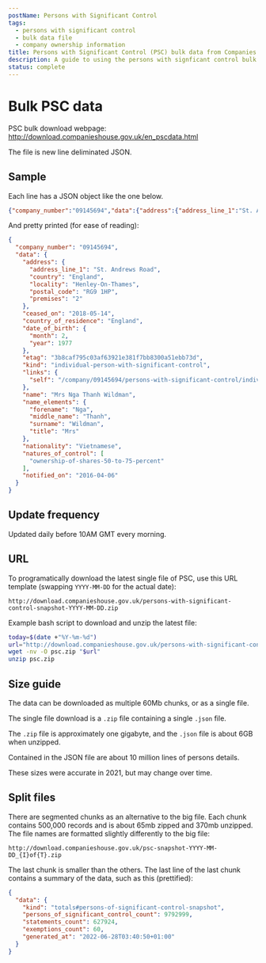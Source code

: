 ```yaml
---
postName: Persons with Significant Control
tags:
  - persons with significant control
  - bulk data file
  - company ownership information
title: Persons with Significant Control (PSC) bulk data from Companies House
description: A guide to using the persons with signficant control bulk data JSON file from Companies House.
status: complete
---
```


# Bulk PSC data

PSC bulk download webpage: http://download.companieshouse.gov.uk/en_pscdata.html

The file is new line deliminated JSON.

## Sample
Each line has a JSON object like the one below.
```json
{"company_number":"09145694","data":{"address":{"address_line_1":"St. Andrews Road","country":"England","locality":"Henley-On-Thames","postal_code":"RG9 1HP","premises":"2"},"ceased_on":"2018-05-14","country_of_residence":"England","date_of_birth":{"month":2,"year":1977},"etag":"3b8caf795c03af63921e381f7bb8300a51ebb73d","kind":"individual-person-with-significant-control","links":{"self":"/company/09145694/persons-with-significant-control/individual/bIhuKnMFctSnjrDjUG8n3NgOrlU"},"name":"Mrs Nga Thanh Wildman","name_elements":{"forename":"Nga","middle_name":"Thanh","surname":"Wildman","title":"Mrs"},"nationality":"Vietnamese","natures_of_control":["ownership-of-shares-50-to-75-percent"],"notified_on":"2016-04-06"}}
```
And pretty printed (for ease of reading):
```json
{
  "company_number": "09145694",
  "data": {
    "address": {
      "address_line_1": "St. Andrews Road",
      "country": "England",
      "locality": "Henley-On-Thames",
      "postal_code": "RG9 1HP",
      "premises": "2"
    },
    "ceased_on": "2018-05-14",
    "country_of_residence": "England",
    "date_of_birth": {
      "month": 2,
      "year": 1977
    },
    "etag": "3b8caf795c03af63921e381f7bb8300a51ebb73d",
    "kind": "individual-person-with-significant-control",
    "links": {
      "self": "/company/09145694/persons-with-significant-control/individual/bIhuKnMFctSnjrDjUG8n3NgOrlU"
    },
    "name": "Mrs Nga Thanh Wildman",
    "name_elements": {
      "forename": "Nga",
      "middle_name": "Thanh",
      "surname": "Wildman",
      "title": "Mrs"
    },
    "nationality": "Vietnamese",
    "natures_of_control": [
      "ownership-of-shares-50-to-75-percent"
    ],
    "notified_on": "2016-04-06"
  }
}
```

## Update frequency
Updated daily before 10AM GMT every morning.

## URL
To programatically download the latest single file of PSC, use this URL template (swapping `YYYY-MM-DD` for the actual date):
```
http://download.companieshouse.gov.uk/persons-with-significant-control-snapshot-YYYY-MM-DD.zip
```

Example bash script to download and unzip the latest file:
```bash
today=$(date +"%Y-%m-%d")
url="http://download.companieshouse.gov.uk/persons-with-significant-control-snapshot-${today}.zip"
wget -nv -O psc.zip "$url"
unzip psc.zip
```

## Size guide
The data can be downloaded as multiple 60Mb chunks, or as a single file.

The single file download is a `.zip` file containing a single `.json` file.

The `.zip` file is approximately one gigabyte, and the `.json` file is about 6GB when unzipped.

Contained in the JSON file are about 10 million lines of persons details.

These sizes were accurate in 2021, but may change over time.

## Split files
There are segmented chunks as an alternative to the big file.
Each chunk contains 500,000 records and is about 65mb zipped and 370mb unzipped.
The file names are formatted slightly differently to the big file:
```
http://download.companieshouse.gov.uk/psc-snapshot-YYYY-MM-DD_{I}of{T}.zip
```

The last chunk is smaller than the others.
The last line of the last chunk contains a summary of the data, such as this (prettified):
```json
{
  "data": {
    "kind": "totals#persons-of-significant-control-snapshot",
    "persons_of_significant_control_count": 9792999,
    "statements_count": 627924,
    "exemptions_count": 60,
    "generated_at": "2022-06-28T03:40:50+01:00"
  }
}
```
